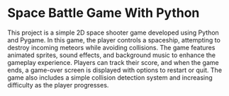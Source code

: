 # Space Battle Game With Python
 This project is a simple 2D space shooter game developed using Python and Pygame. In this game, the player controls a spaceship, attempting to destroy incoming meteors while avoiding collisions. The game features animated sprites, sound effects, and background music to enhance the gameplay experience. Players can track their score, and when the game ends, a game-over screen is displayed with options to restart or quit. The game also includes a simple collision detection system and increasing difficulty as the player progresses.
